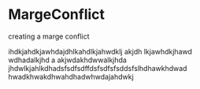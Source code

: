# MargeConflict
creating a marge conflict


ihdkjahdkjawhdajdhlkahdlkjahwdklj akjdh lkjawhdkjhawd\
wdhadalkjhd a
akjwdakhdwwalkjhda
jhdwlkjahlkdhadsfsdfsdffdsfsdfsfsddsfslhdhawkhdwad\
hwadkhwakdhwahdhadwhwdajahdwkj
